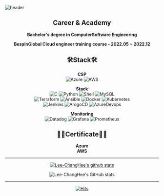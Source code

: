 ![header](https://capsule-render.vercel.app/api?type=waving&color=gradient&height=300&section=header&text=Lee%20ChangHee&fontSize=90)

<div align="center">

## Career & Academy

**Bachelor's degree in ComputerSoftware Engineering**<br/> 

**BespinGlobal Cloud engineer training course - 2022.05 ~ 2022.12**


## 🛠Stack🛠
  **CSP**</br>
  ![Azure](https://img.shields.io/badge/azure-%230072C6.svg?style=for-the-badge&logo=microsoftazure&logoColor=white)
  ![AWS](https://img.shields.io/badge/AWS-%23FF9900.svg?style=for-the-badge&logo=amazon-aws&logoColor=white)
  
  **Stack**</br>
  ![C](https://img.shields.io/badge/c-%2300599C.svg?style=for-the-badge&logo=c&logoColor=white)
  ![Python](https://img.shields.io/badge/python-3670A0?style=for-the-badge&logo=python&logoColor=ffdd54)
  ![Shell](https://img.shields.io/badge/shellscript-FFD500.svg?style=for-the-badge&logo=shell&logoColor=white)
  ![MySQL](https://img.shields.io/badge/mysql-%2300f.svg?style=for-the-badge&logo=mysql&logoColor=white)</br>
  ![Terraform](https://img.shields.io/badge/terraform-%235835CC.svg?style=for-the-badge&logo=terraform&logoColor=white)
  ![Ansible](https://img.shields.io/badge/ansible-%231A1918.svg?style=for-the-badge&logo=ansible&logoColor=white)
  ![Docker](https://img.shields.io/badge/docker-%230db7ed.svg?style=for-the-badge&logo=docker&logoColor=white)
  ![Kubernetes](https://img.shields.io/badge/kubernetes-%23326ce5.svg?style=for-the-badge&logo=kubernetes&logoColor=white)</br>
  ![Jenkins](https://img.shields.io/badge/jenkins-D24939?style=for-the-badge&logo=jenkins&logoColor=white)
  ![ArogoCD](https://img.shields.io/badge/ArgoCD-EF7B4D?style=for-the-badge&logo=argo&logoColor=white)
  ![AzureDevops](https://img.shields.io/badge/azuredevops-%230072C6.svg?style=for-the-badge&logo=azuredevops&logoColor=white)
  

  
  **Monitoring**</br>
  ![Datadog](https://img.shields.io/badge/datadog-%23632CA6.svg?style=for-the-badge&logo=datadog&logoColor=white)
  ![Grafana](https://img.shields.io/badge/grafana-%23F46800.svg?style=for-the-badge&logo=grafana&logoColor=white)
  ![Prometheus](https://img.shields.io/badge/Prometheus-E6522C?style=for-the-badge&logo=Prometheus&logoColor=white)
  

## 🐱‍🏍Certificate🐱‍🏍
**Azure**</br>
**AWS**
  
<hr>

[![Lee-ChangHee's github stats](https://github-readme-stats.vercel.app/api/top-langs/?username=Lee-ChangHee&show_icons=true&hide_border=true&title_color=004386&icon_color=004386&layout=compact)](https://github.com/Lee-ChangHee)

![Lee-ChangHee's GitHub stats](https://github-readme-stats.vercel.app/api?username=Lee-ChangHee&theme=transparent&show_icons=true)
  
<hr>

[![Hits](https://hits.seeyoufarm.com/api/count/incr/badge.svg?url=https%3A%2F%2Fgithub.com%2FLee-ChangHee&count_bg=%23397EC6&title_bg=%23555555&icon=&icon_color=%23FAFAFA&title=hits&edge_flat=false)](https://hits.seeyoufarm.com) 

</div>

